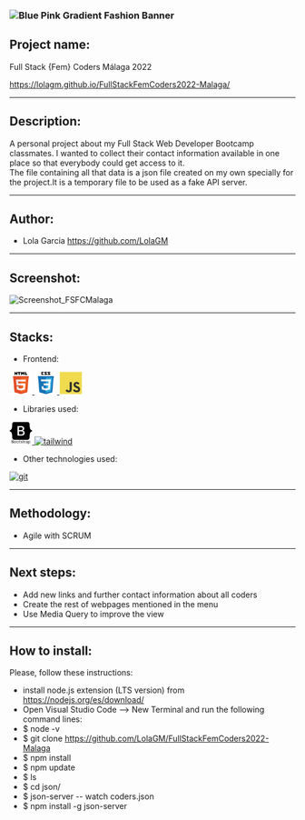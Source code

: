 ### ![Blue Pink Gradient Fashion Banner](https://user-images.githubusercontent.com/116545851/205345363-e6b004ed-fb7a-4f9d-9624-64c623efe748.gif)

## Project name: 

Full Stack {Fem} Coders Málaga 2022

https://lolagm.github.io/FullStackFemCoders2022-Malaga/

***

## Description:

A personal project about my Full Stack Web Developer Bootcamp classmates.
I wanted to collect their contact information available in one place so that everybody could get access to it.<br>
The file containing all that data is a json file created on my own specially for the project.It is a temporary file to be used as a fake API server.

***

## Author:

  * Lola Garcia https://github.com/LolaGM 

***

## Screenshot:

![Screenshot_FSFCMalaga](https://user-images.githubusercontent.com/116545851/205341083-974cc3e6-084d-4347-a0ef-a8c90d9ac9f6.png)

***

## Stacks:

  * Frontend: 
  
  <p align="left"><a href="https://www.w3.org/html/" target="_blank" rel="noreferrer"> <img src="https://raw.githubusercontent.com/devicons/devicon/master/icons/html5/html5-original-wordmark.svg" alt="html5" width="40" height="40"/> </a>
   <a href="https://www.w3schools.com/css/" target="_blank" rel="noreferrer"> <img src="https://raw.githubusercontent.com/devicons/devicon/master/icons/css3/css3-original-wordmark.svg" alt="css3" width="40" height="40"/> </a>
   <a href="https://developer.mozilla.org/en-US/docs/Web/JavaScript" target="_blank" rel="noreferrer"> <img src="https://raw.githubusercontent.com/devicons/devicon/master/icons/javascript/javascript-original.svg" alt="javascript" width="40" height="40"/> </a></p>
  
  * Libraries used:
  
  <p align="left"> <a href="https://getbootstrap.com" target="_blank" rel="noreferrer"> <img src="https://raw.githubusercontent.com/devicons/devicon/master/icons/bootstrap/bootstrap-plain-wordmark.svg" alt="bootstrap" width="40" height="40"/> </a>
   <a href="https://tailwindcss.com/" target="_blank" rel="noreferrer"> <img src="https://www.vectorlogo.zone/logos/tailwindcss/tailwindcss-icon.svg" alt="tailwind" width="40" height="40"/> </a> </p></p>
  
  * Other technologies used:
  
<p align ="left"><a href="https://git-scm.com/" target="_blank" rel="noreferrer"> <img src="https://www.vectorlogo.zone/logos/git-scm/git-scm-icon.svg" alt="git" width="40" height="40"/> </a>
</p>

***

## Methodology:

* Agile with SCRUM 

***

## Next steps:

* Add new links and further contact information about all coders
* Create the rest of webpages mentioned in the menu
* Use Media Query to improve the view

***

## How to install:

Please, follow these instructions:

 * install node.js extension (LTS version) from https://nodejs.org/es/download/
 * Open Visual Studio Code --> New Terminal and run the following command lines:
 * $ node -v 
 * $ git clone https://github.com/LolaGM/FullStackFemCoders2022-Malaga
 * $ npm install
 * $ npm update
 * $ ls
 * $ cd json/
 * $ json-server -- watch coders.json
 * $ npm install -g json-server
